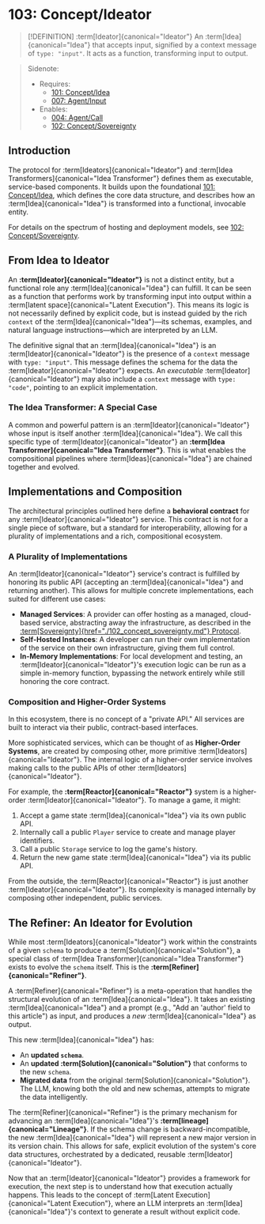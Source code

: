 # 103: Concept/Ideator

> [!DEFINITION] :term[Ideator]{canonical="Ideator"}
> An :term[Idea]{canonical="Idea"} that accepts input, signified by a context message of `type: "input"`. It acts as a function, transforming input to output.

> Sidenote:
>
> - Requires:
>   - [101: Concept/Idea](./101_concept_idea.md)
>   - [007: Agent/Input](./007_agent_input.md)
> - Enables:
>   - [004: Agent/Call](./004_agent_call.md)
>   - [102: Concept/Sovereignty](./102_concept_sovereignty.md)

## Introduction

The protocol for :term[Ideators]{canonical="Ideator"} and :term[Idea Transformers]{canonical="Idea Transformer"} defines them as executable, service-based components. It builds upon the foundational [101: Concept/Idea](./101_concept_idea.md), which defines the core data structure, and describes how an :term[Idea]{canonical="Idea"} is transformed into a functional, invocable entity.

For details on the spectrum of hosting and deployment models, see [102: Concept/Sovereignty](./102_concept_sovereignty.md).

## From Idea to Ideator

An **:term[Ideator]{canonical="Ideator"}** is not a distinct entity, but a functional role any :term[Idea]{canonical="Idea"} can fulfill. It can be seen as a function that performs work by transforming input into output within a :term[latent space]{canonical="Latent Execution"}. This means its logic is not necessarily defined by explicit code, but is instead guided by the rich `context` of the :term[Idea]{canonical="Idea"}—its schemas, examples, and natural language instructions—which are interpreted by an LLM.

The definitive signal that an :term[Idea]{canonical="Idea"} is an :term[Ideator]{canonical="Ideator"} is the presence of a `context` message with `type: "input"`. This message defines the schema for the data the :term[Ideator]{canonical="Ideator"} expects. An _executable_ :term[Ideator]{canonical="Ideator"} may also include a `context` message with `type: "code"`, pointing to an explicit implementation.

### The Idea Transformer: A Special Case

A common and powerful pattern is an :term[Ideator]{canonical="Ideator"} whose input is itself another :term[Idea]{canonical="Idea"}. We call this specific type of :term[Ideator]{canonical="Ideator"} an **:term[Idea Transformer]{canonical="Idea Transformer"}**. This is what enables the compositional pipelines where :term[Ideas]{canonical="Idea"} are chained together and evolved.

## Implementations and Composition

The architectural principles outlined here define a **behavioral contract** for any :term[Ideator]{canonical="Ideator"} service. This contract is not for a single piece of software, but a standard for interoperability, allowing for a plurality of implementations and a rich, compositional ecosystem.

### A Plurality of Implementations

An :term[Ideator]{canonical="Ideator"} service's contract is fulfilled by honoring its public API (accepting an :term[Idea]{canonical="Idea"} and returning another). This allows for multiple concrete implementations, each suited for different use cases:

- **Managed Services**: A provider can offer hosting as a managed, cloud-based service, abstracting away the infrastructure, as described in the [:term[Sovereignty]{href="./102_concept_sovereignty.md"} Protocol](./102_concept_sovereignty.md).
- **Self-Hosted Instances**: A developer can run their own implementation of the service on their own infrastructure, giving them full control.
- **In-Memory Implementations**: For local development and testing, an :term[Ideator]{canonical="Ideator"}'s execution logic can be run as a simple in-memory function, bypassing the network entirely while still honoring the core contract.

### Composition and Higher-Order Systems

In this ecosystem, there is no concept of a "private API." All services are built to interact via their public, contract-based interfaces.

More sophisticated services, which can be thought of as **Higher-Order Systems**, are created by composing other, more primitive :term[Ideators]{canonical="Ideator"}. The internal logic of a higher-order service involves making calls to the public APIs of other :term[Ideators]{canonical="Ideator"}.

For example, the **:term[Reactor]{canonical="Reactor"}** system is a higher-order :term[Ideator]{canonical="Ideator"}. To manage a game, it might:

1.  Accept a game state :term[Idea]{canonical="Idea"} via its own public API.
2.  Internally call a public `Player` service to create and manage player identifiers.
3.  Call a public `Storage` service to log the game's history.
4.  Return the new game state :term[Idea]{canonical="Idea"} via its public API.

From the outside, the :term[Reactor]{canonical="Reactor"} is just another :term[Ideator]{canonical="Ideator"}. Its complexity is managed internally by composing other independent, public services.

## The Refiner: An Ideator for Evolution

While most :term[Ideators]{canonical="Ideator"} work within the constraints of a given `schema` to produce a :term[Solution]{canonical="Solution"}, a special class of :term[Idea Transformer]{canonical="Idea Transformer"} exists to evolve the `schema` itself. This is the **:term[Refiner]{canonical="Refiner"}**.

A :term[Refiner]{canonical="Refiner"} is a meta-operation that handles the structural evolution of an :term[Idea]{canonical="Idea"}. It takes an existing :term[Idea]{canonical="Idea"} and a prompt (e.g., "Add an 'author' field to this article") as input, and produces a _new_ :term[Idea]{canonical="Idea"} as output.

This new :term[Idea]{canonical="Idea"} has:

- An **updated `schema`**.
- An **updated :term[Solution]{canonical="Solution"}** that conforms to the new `schema`.
- **Migrated data** from the original :term[Solution]{canonical="Solution"}. The LLM, knowing both the old and new schemas, attempts to migrate the data intelligently.

The :term[Refiner]{canonical="Refiner"} is the primary mechanism for advancing an :term[Idea]{canonical="Idea"}'s **:term[lineage]{canonical="Lineage"}**. If the schema change is backward-incompatible, the new :term[Idea]{canonical="Idea"} will represent a new major version in its version chain. This allows for safe, explicit evolution of the system's core data structures, orchestrated by a dedicated, reusable :term[Ideator]{canonical="Ideator"}.

Now that an :term[Ideator]{canonical="Ideator"} provides a framework for execution, the next step is to understand how that execution actually happens. This leads to the concept of :term[Latent Execution]{canonical="Latent Execution"}, where an LLM interprets an :term[Idea]{canonical="Idea"}'s context to generate a result without explicit code.
